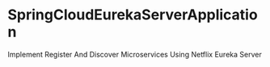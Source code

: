 # SpringCloudEurekaServerApplication
Implement Register And Discover Microservices Using Netflix Eureka Server
